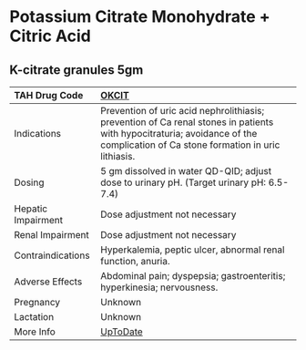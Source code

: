 # Potassium Citrate Monohydrate + Citric Acid

## K-citrate granules 5gm

| TAH Drug Code      | [OKCIT](https://www.tahsda.org.tw/drugs/hissearch.php?drug_code=OKCIT)                                                                                                         |
|:-------------------|:-------------------------------------------------------------------------------------------------------------------------------------------------------------------------------|
| Indications        | Prevention of uric acid nephrolithiasis; prevention of Ca renal stones in patients with hypocitraturia; avoidance of the complication of Ca stone formation in uric lithiasis. |
| Dosing             | 5 gm dissolved in water QD-QID; adjust dose to urinary pH. (Target urinary pH: 6.5-7.4)                                                                                        |
| Hepatic Impairment | Dose adjustment not necessary                                                                                                                                                  |
| Renal Impairment   | Dose adjustment not necessary                                                                                                                                                  |
| Contraindications  | Hyperkalemia, peptic ulcer, abnormal renal function, anuria.                                                                                                                   |
| Adverse Effects    | Abdominal pain; dyspepsia; gastroenteritis; hyperkinesia; nervousness.                                                                                                         |
| Pregnancy          | Unknown                                                                                                                                                                        |
| Lactation          | Unknown                                                                                                                                                                        |
| More Info          | [UpToDate](https://www.uptodate.com/contents/potassium-citrate-and-citric-acid-powder-or-solution-drug-information)                                                            |

